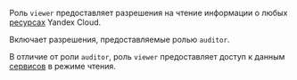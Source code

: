 Роль `viewer` предоставляет разрешения на чтение информации о любых [ресурсах](../../resource-manager/concepts/resources-hierarchy.md) Yandex Cloud.

Включает разрешения, предоставляемые ролью `auditor`.

В отличие от роли `auditor`, роль `viewer` предоставляет доступ к данным [сервисов](../../overview/concepts/services.md) в режиме чтения.
